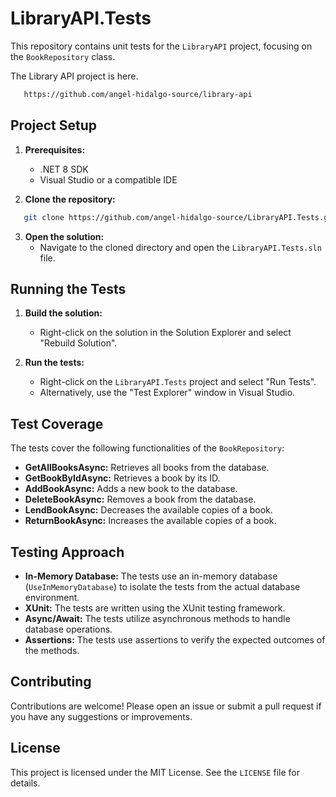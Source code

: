 # LibraryAPI.Tests

This repository contains unit tests for the `LibraryAPI` project, focusing on the `BookRepository` class.

The Library API project is here.
```bash   
   https://github.com/angel-hidalgo-source/library-api
```
## Project Setup

1. **Prerequisites:**
   - .NET 8 SDK
   - Visual Studio or a compatible IDE

2. **Clone the repository:**

```bash
   git clone https://github.com/angel-hidalgo-source/LibraryAPI.Tests.git
```
3.  **Open the solution:**
    -   Navigate to the cloned directory and open the  `LibraryAPI.Tests.sln`  file.

## Running the Tests

1.  **Build the solution:**
    
    -   Right-click on the solution in the Solution Explorer and select "Rebuild Solution".
2.  **Run the tests:**
    
    -   Right-click on the  `LibraryAPI.Tests`  project and select "Run Tests".
    -   Alternatively, use the "Test Explorer" window in Visual Studio.

## Test Coverage

The tests cover the following functionalities of the  `BookRepository`:

-   **GetAllBooksAsync:**  Retrieves all books from the database.
-   **GetBookByIdAsync:**  Retrieves a book by its ID.
-   **AddBookAsync:**  Adds a new book to the database.
-   **DeleteBookAsync:**  Removes a book from the database.
-   **LendBookAsync:**  Decreases the available copies of a book.
-   **ReturnBookAsync:**  Increases the available copies of a book.

## Testing Approach

-   **In-Memory Database:**  The tests use an in-memory database (`UseInMemoryDatabase`) to isolate the tests from the actual database environment.
-   **XUnit:**  The tests are written using the XUnit testing framework.
-   **Async/Await:**  The tests utilize asynchronous methods to handle database operations.
-   **Assertions:**  The tests use assertions to verify the expected outcomes of the methods.

## Contributing

Contributions are welcome! Please open an issue or submit a pull request if you have any suggestions or improvements.

## License

This project is licensed under the MIT License. See the  `LICENSE`  file for details.
